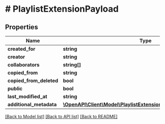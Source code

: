 # # PlaylistExtensionPayload

## Properties

Name | Type | Description | Notes
------------ | ------------- | ------------- | -------------
**created_for** | **string** |  | [optional]
**creator** | **string** |  | [optional]
**collaborators** | **string[]** |  | [optional]
**copied_from** | **string** |  | [optional]
**copied_from_deleted** | **bool** |  | [optional]
**public** | **bool** |  | [optional]
**last_modified_at** | **string** |  | [optional]
**additional_metadata** | [**\OpenAPI\Client\Model\PlaylistExtensionPayloadAdditionalMetadata**](PlaylistExtensionPayloadAdditionalMetadata.md) |  | [optional]

[[Back to Model list]](../../README.md#models) [[Back to API list]](../../README.md#endpoints) [[Back to README]](../../README.md)
